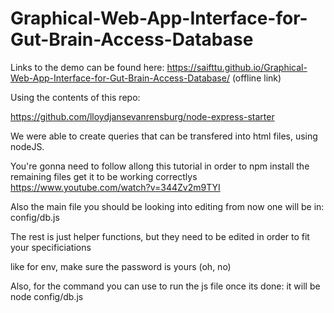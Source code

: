 # Graphical-Web-App-Interface-for-Gut-Brain-Access-Database

Links to the demo can be found here: 
https://saifttu.github.io/Graphical-Web-App-Interface-for-Gut-Brain-Access-Database/
(offline link)

Using the contents of this repo: 

https://github.com/lloydjansevanrensburg/node-express-starter

We were able to create queries that can be transfered into html files, using nodeJS.

You're gonna need to follow allong this tutorial in order to npm install the remaining files get it to be working correctlys https://www.youtube.com/watch?v=344Zv2m9TYI

Also the main file you should be looking into editing from now one will be in: config/db.js

The rest is just helper functions, but they need to be edited in order to fit your specificiations

like for env, make sure the password is yours (oh, no)

Also, for the command you can use to run the js file once its done: it will be node config/db.js
